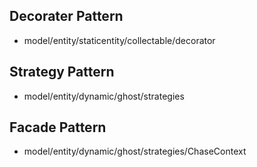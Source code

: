 ## Decorater Pattern
 - model/entity/staticentity/collectable/decorator

## Strategy Pattern
 - model/entity/dynamic/ghost/strategies

## Facade Pattern
 - model/entity/dynamic/ghost/strategies/ChaseContext
